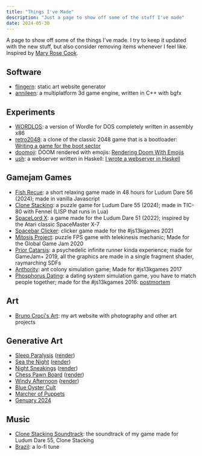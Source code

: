 ```yaml
---
title: "Things I've Made"
description: "Just a page to show off some of the stuff I've made"
date: 2024-05-30
---
```


A page to show off some of the things I've made. I try to keep it updated with the new stuff, but also consider removing items whenever I feel like. Inspired by [Mary Rose Cook](https://maryrosecook.com/blog/post/things-ive-made-and-done).

## Software

 - [flingern](https://github.com/CrociDB/flingern): static art website generator
 - [annileen](https://github.com/CrociDB/annileen): a multiplatform 3d game engine, written in C++ with bgfx

## Experiments

- [WORDLOS](https://crocidb.itch.io/wordlos): a version of Wordle for DOS completely written in assembly x86
- [retro2048](https://crocidb.github.io/retro2048/): a clone of the classic 2048 game that is a bootloader: [Writing a game for the boot sector](/post/bootsector-game/)
- [doomoji](https://github.com/CrociDB/doomoji): DOOM rendered with emojis: [Rendering Doom With Emojis](/post/rendering-doom-with-emojis/)
- [ush](https://github.com/CrociDB/ush): a webserver written in Haskell: [I wrote a webserver in Haskell](/post/i-wrote-a-webserver-in-haskell/)

## Gamejam Games

 - [Fish Recue](https://crocidb.itch.io/fish-rescue): a short relaxing game made in 48 hours for Ludum Dare 56 (2024); made in vanilla Javascript
 - [Clone Stacking](https://crocidb.itch.io/clone-stacking): a puzzle game for Ludum Dare 55 (2024); made in TIC-80 with Fennel (LISP that runs in Lua)
 - [SpaceLord X](https://crocidb.itch.io/spacelord-x): a game made for the Ludum Dare 51 (2022); inspired by the Atari classic SpaceMaster X-7
 - [Spacebar Clicker](https://crocidb.itch.io/spacebar-clicker): clicker game made for the #js13kgames 2021
 - [Mitosis Project](https://crocidb.itch.io/mitosis-project): puzzle FPS game with telekinesis mechanic; Made for the Global Game Jam 2020
 - [Prior Catarsis](https://crocidb.itch.io/prior-catharsis): a psychedelic infinite runner kinda experience; made for GameJam+ 2019, all the graphics are made in a single fragment shader, raymarching SDFs
 - [Anthority](https://crocidb.itch.io/anthority): ant colony simulation game; Made for #js13kgames 2017
 - [Phosphorus Dating](https://crocidb.itch.io/phosphorus-dating): a dating system simulation game, you have to match people together; made for the #js13kgames 2016: [postmortem](/post/postmortem-phosphorus-dating/)

## Art

 - [Bruno Croci's Art](https://bruno.croci.art/): my art website with photography and other art projects

## Generative Art

 - [Sleep Paralysis](https://www.shadertoy.com/view/DdKGDV) ([render](https://www.youtube.com/watch?v=yIkdXOrQlTI))
 - [Sea the Night](https://www.shadertoy.com/view/ssG3Wt) ([render](https://www.youtube.com/watch?v=rDinlO6VkTM]))
 - [Night Sneakings](https://www.shadertoy.com/view/tlVXRz) ([render](https://www.youtube.com/watch?v=1XoumiL3F9U))
 - [Chess Pawn Board](https://www.shadertoy.com/view/3dBSWy) ([render](https://www.youtube.com/watch?v=Mh-rI9BDRb8))
 - [Windy Afternoon](https://www.shadertoy.com/view/3lcGRS) ([render](https://www.youtube.com/watch?v=Ls-OPQnZCtU))
 - [Blue Oyster Cult](https://www.shadertoy.com/view/wdyGzV)
 - [Marcher of Puppets](https://www.shadertoy.com/view/WslGzM)
 - [Genuary 2024](/post/genuary-2024/)

## Music

 - [Clone Stacking Soundtrack](https://soundcloud.com/bruno-croci/clone-stacking): the soundtrack of my game made for Ludum Dare 55, Clone Stacking
 - [Brazil](https://soundcloud.com/bruno-croci/brazil): a lo-fi tune

